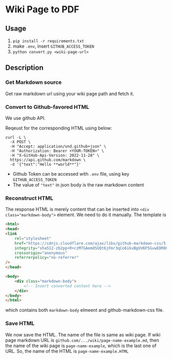 # Wiki Page to PDF

## Usage
1. `pip install -r requirements.txt`
2. make `.env`, insert `GITHUB_ACCESS_TOKEN`
3. `python convert.py <wiki-page-url>`

## Description

### Get Markdown source

Get raw markdown url using your wiki page path and fetch it.

### Convert to Github-favored HTML

We use github API. 

Reqeust for the corresponding HTML using below:
```
curl -L \
  -X POST \
  -H "Accept: application/vnd.github+json" \
  -H "Authorization: Bearer <YOUR-TOKEN>" \
  -H "X-GitHub-Api-Version: 2022-11-28" \
  https://api.github.com/markdown \
  -d '{"text":"Hello **world**"}'
```
- Github Token can be accessed with `.env` file, using key `GITHUB_ACCESS_TOKEN`
- The value of `"text"` in json body is the raw markdown content

### Reconstruct HTML
The response HTML is merely content that can be inserted into `<div class="markdown-body">` element. We need to do it manually. The template is 

```HTML
<html>
<head>
<link
    rel="stylesheet"
    href="https://cdnjs.cloudflare.com/ajax/libs/github-markdown-css/5.1.0/github-markdown-light.min.css"
    integrity="sha512-zb2pp+R+czM7GAemdSUQt6jFmr3qCo6ikvBgVU6F5GvwEDR0C2sefFiPEJ9QUpmAKdD5EqDUdNRtbOYnbF/eyQ=="
    crossorigin="anonymous"
    referrerpolicy="no-referrer"
/>
</head>

<body>
    <div class="markdown-body">
        <!-- Insert converted content here -->
    </div>
</body>
</html>
```

which contains both `markdown-body` elmeent and github-markdown-css file. 

### Save HTML

We now save the HTML. The name of the file is same as wiki page. If wiki page markdown URL is `github.com/.../wiki/page-name-example.md`, then the name of the wiki page is `page-name-example`, which is the last one of URL. So, the name of the HTML is `page-name-example.HTML`